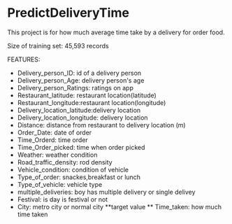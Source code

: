 # PredictDeliveryTime
This project is for how much average time take by a delivery for order food.

Size of training set: 45,593 records

FEATURES:
- Delivery_person_ID: id of a delivery person
- Delivery_person_Age: delivery person's age
- Delivery_person_Ratings: ratings on app
- Restaurant_latitude: restaurant location(latitude)
- Restaurant_longitude:restaurant location(longitude)
- Delivery_location_latitude:delivery location
- Delivery_location_longitude: delivery location
- Distance: distance from restaurant to delivery location (m)
- Order_Date: date of order
- Time_Orderd: time order
- Time_Order_picked: time when order picked
- Weather: weather condition
- Road_traffic_density: rod density
- Vehicle_condition: condition of vehicle
- Type_of_order: snackes,breakfast or lunch
- Type_of_vehicle: vehicle type
- multiple_deliveries: boy has multiple delivery or single delivey
- Festival: is day is festival or not
- City: metro city or normal city
**target value **
Time_taken: how much time taken
